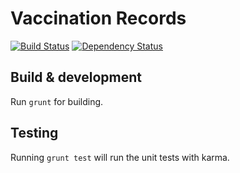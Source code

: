 # Vaccination Records
[![Build Status](https://travis-ci.org/OwnYourData/app-vacrec.svg?branch=master)](https://travis-ci.org/OwnYourData/app-vacrec)
[![Dependency Status](https://david-dm.org/OwnYourData/app-vacrec.svg)](https://david-dm.org/OwnYourData/app-vacrec) 

## Build & development

Run `grunt` for building.

## Testing

Running `grunt test` will run the unit tests with karma.
